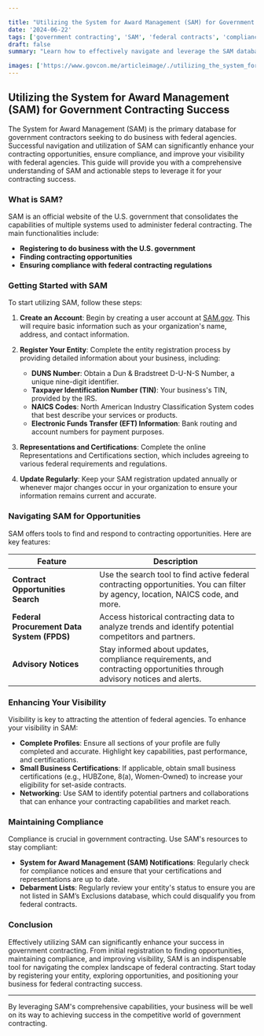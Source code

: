 ```yaml
---

title: "Utilizing the System for Award Management (SAM) for Government Contracting Success"
date: '2024-06-22'
tags: ['government contracting', 'SAM', 'federal contracts', 'compliance', 'federal agencies', 'visibility', 'contracting opportunities']
draft: false
summary: "Learn how to effectively navigate and leverage the SAM database to find contracting opportunities, maintain compliance, and enhance your visibility with federal agencies."

images: ['https://www.govcon.me/articleimage/./utilizing_the_system_for_award_management_sam_for_government_contracting_success.webp']
---
```


## Utilizing the System for Award Management (SAM) for Government Contracting Success

The System for Award Management (SAM) is the primary database for government contractors seeking to do business with federal agencies. Successful navigation and utilization of SAM can significantly enhance your contracting opportunities, ensure compliance, and improve your visibility with federal agencies. This guide will provide you with a comprehensive understanding of SAM and actionable steps to leverage it for your contracting success.

### What is SAM?

SAM is an official website of the U.S. government that consolidates the capabilities of multiple systems used to administer federal contracting. The main functionalities include:

- **Registering to do business with the U.S. government**
- **Finding contracting opportunities**
- **Ensuring compliance with federal contracting regulations**

### Getting Started with SAM

To start utilizing SAM, follow these steps:

1. **Create an Account**: Begin by creating a user account at [SAM.gov](https://www.sam.gov). This will require basic information such as your organization's name, address, and contact information.

2. **Register Your Entity**: Complete the entity registration process by providing detailed information about your business, including:
    - **DUNS Number**: Obtain a Dun & Bradstreet D-U-N-S Number, a unique nine-digit identifier.
    - **Taxpayer Identification Number (TIN)**: Your business's TIN, provided by the IRS.
    - **NAICS Codes**: North American Industry Classification System codes that best describe your services or products.
    - **Electronic Funds Transfer (EFT) Information**: Bank routing and account numbers for payment purposes.

3. **Representations and Certifications**: Complete the online Representations and Certifications section, which includes agreeing to various federal requirements and regulations.

4. **Update Regularly**: Keep your SAM registration updated annually or whenever major changes occur in your organization to ensure your information remains current and accurate.

### Navigating SAM for Opportunities

SAM offers tools to find and respond to contracting opportunities. Here are key features:

| **Feature** | **Description** |
|-------------|------------------|
| **Contract Opportunities Search** | Use the search tool to find active federal contracting opportunities. You can filter by agency, location, NAICS code, and more. |
| **Federal Procurement Data System (FPDS)** | Access historical contracting data to analyze trends and identify potential competitors and partners. |
| **Advisory Notices** | Stay informed about updates, compliance requirements, and contracting opportunities through advisory notices and alerts. |

### Enhancing Your Visibility

Visibility is key to attracting the attention of federal agencies. To enhance your visibility in SAM:

- **Complete Profiles**: Ensure all sections of your profile are fully completed and accurate. Highlight key capabilities, past performance, and certifications.
- **Small Business Certifications**: If applicable, obtain small business certifications (e.g., HUBZone, 8(a), Women-Owned) to increase your eligibility for set-aside contracts.
- **Networking**: Use SAM to identify potential partners and collaborations that can enhance your contracting capabilities and market reach.

### Maintaining Compliance

Compliance is crucial in government contracting. Use SAM's resources to stay compliant:

- **System for Award Management (SAM) Notifications**: Regularly check for compliance notices and ensure that your certifications and representations are up to date.
- **Debarment Lists**: Regularly review your entity's status to ensure you are not listed in SAM’s Exclusions database, which could disqualify you from federal contracts.

### Conclusion

Effectively utilizing SAM can significantly enhance your success in government contracting. From initial registration to finding opportunities, maintaining compliance, and improving visibility, SAM is an indispensable tool for navigating the complex landscape of federal contracting. Start today by registering your entity, exploring opportunities, and positioning your business for federal contracting success.

---

By leveraging SAM's comprehensive capabilities, your business will be well on its way to achieving success in the competitive world of government contracting.
```

